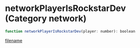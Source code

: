 # networkPlayerIsRockstarDev (Category network)

```js
function networkPlayerIsRockstarDev(player: number): boolean
```

[filename](networkPlayerIsRockstarDev_m.md ':include')